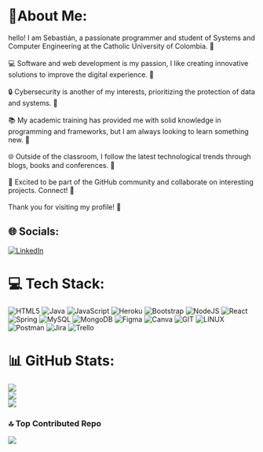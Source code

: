# 💫About Me:
hello! I am Sebastián, a passionate programmer and student of Systems and Computer Engineering at the Catholic University of Colombia. 🚀<br><br>💻 Software and web development is my passion, I like creating innovative solutions to improve the digital experience. 🌟<br><br>🔒 Cybersecurity is another of my interests, prioritizing the protection of data and systems. 🔐<br><br>📚 My academic training has provided me with solid knowledge in programming and frameworks, but I am always looking to learn something new. 📖<br><br>🌐 Outside of the classroom, I follow the latest technological trends through blogs, books and conferences. 📰<br><br>🤝 Excited to be part of the GitHub community and collaborate on interesting projects. Connect! 🤗<br><br>Thank you for visiting my profile! 👏


## 🌐 Socials:
[![LinkedIn](https://img.shields.io/badge/LinkedIn-%230077B5.svg?logo=linkedin&logoColor=white)](https://linkedin.com/in/www.linkedin.com/in/sebastian-abello-desarrollador) 

# 💻 Tech Stack:
![HTML5](https://img.shields.io/badge/html5-%23E34F26.svg?style=flat&logo=html5&logoColor=white) ![Java](https://img.shields.io/badge/java-%23ED8B00.svg?style=flat&logo=openjdk&logoColor=white) ![JavaScript](https://img.shields.io/badge/javascript-%23323330.svg?style=flat&logo=javascript&logoColor=%23F7DF1E) ![Heroku](https://img.shields.io/badge/heroku-%23430098.svg?style=flat&logo=heroku&logoColor=white) ![Bootstrap](https://img.shields.io/badge/bootstrap-%238511FA.svg?style=flat&logo=bootstrap&logoColor=white) ![NodeJS](https://img.shields.io/badge/node.js-6DA55F?style=flat&logo=node.js&logoColor=white) ![React](https://img.shields.io/badge/react-%2320232a.svg?style=flat&logo=react&logoColor=%2361DAFB) ![Spring](https://img.shields.io/badge/spring-%236DB33F.svg?style=flat&logo=spring&logoColor=white) ![MySQL](https://img.shields.io/badge/mysql-%2300000f.svg?style=flat&logo=mysql&logoColor=white) ![MongoDB](https://img.shields.io/badge/MongoDB-%234ea94b.svg?style=flat&logo=mongodb&logoColor=white) ![Figma](https://img.shields.io/badge/figma-%23F24E1E.svg?style=flat&logo=figma&logoColor=white) ![Canva](https://img.shields.io/badge/Canva-%2300C4CC.svg?style=flat&logo=Canva&logoColor=white) ![GIT](https://img.shields.io/badge/Git-fc6d26?style=flat&logo=git&logoColor=white) ![LINUX](https://img.shields.io/badge/Linux-FCC624?style=flat&logo=linux&logoColor=black) ![Postman](https://img.shields.io/badge/Postman-FF6C37?style=flat&logo=postman&logoColor=white) ![Jira](https://img.shields.io/badge/jira-%230A0FFF.svg?style=flat&logo=jira&logoColor=white) ![Trello](https://img.shields.io/badge/Trello-%23026AA7.svg?style=flat&logo=Trello&logoColor=white)
# 📊 GitHub Stats:
![](https://github-readme-stats.vercel.app/api?username=sebastianabello&theme=onedark&hide_border=false&include_all_commits=false&count_private=false)<br/>
![](https://github-readme-streak-stats.herokuapp.com/?user=sebastianabello&theme=onedark&hide_border=false)<br/>
![](https://github-readme-stats.vercel.app/api/top-langs/?username=sebastianabello&theme=onedark&hide_border=false&include_all_commits=false&count_private=false&layout=compact)

### 🔝 Top Contributed Repo
![](https://github-contributor-stats.vercel.app/api?username=sebastianabello&limit=5&theme=gruvbox&combine_all_yearly_contributions=true)

<!-- Proudly created with GPRM ( https://gprm.itsvg.in ) -->
